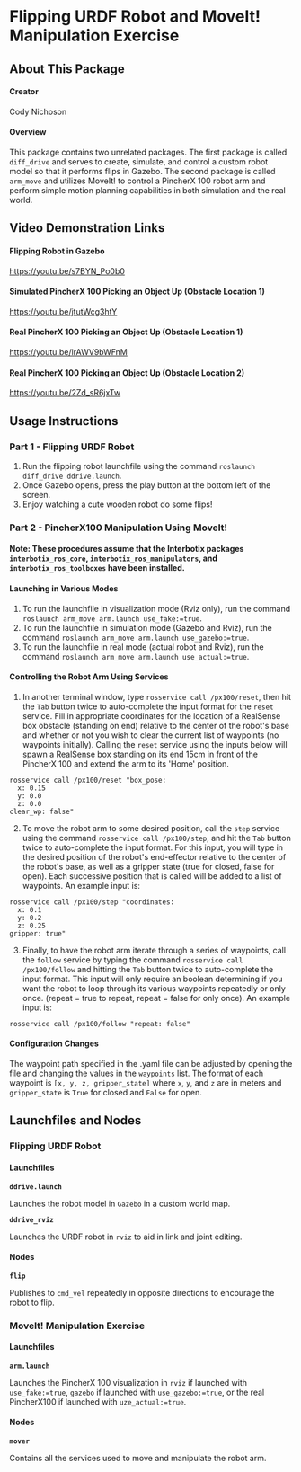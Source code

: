 # Flipping URDF Robot and MoveIt! Manipulation Exercise
## About This Package
#### Creator
Cody Nichoson

#### Overview 
This package contains two unrelated packages. The first package is called `diff_drive` and serves to create, simulate, and control a 
custom robot model so that it performs flips in Gazebo. The second package is called `arm_move` and utilizes MoveIt! to control a 
PincherX 100 robot arm and perform simple motion planning capabilities in both simulation and the real world.

## Video Demonstration Links
#### Flipping Robot in Gazebo
https://youtu.be/s7BYN_Po0b0

#### Simulated PincherX 100 Picking an Object Up (Obstacle Location 1)
https://youtu.be/jtutWcg3htY

#### Real PincherX 100 Picking an Object Up (Obstacle Location 1)
https://youtu.be/lrAWV9bWFnM

#### Real PincherX 100 Picking an Object Up (Obstacle Location 2)
https://youtu.be/2Zd_sR6jxTw

## Usage Instructions
### Part 1 - Flipping URDF Robot
1. Run the flipping robot launchfile using the command `roslaunch diff_drive ddrive.launch`.
2. Once Gazebo opens, press the play button at the bottom left of the screen.
3. Enjoy watching a cute wooden robot do some flips!

### Part 2 - PincherX100 Manipulation Using MoveIt!
#### Note: These procedures assume that the Interbotix packages `interbotix_ros_core`, `interbotix_ros_manipulators`, and `interbotix_ros_toolboxes` have been installed.

#### Launching in Various Modes
1. To run the launchfile in visualization mode (Rviz only), run the command `roslaunch arm_move arm.launch use_fake:=true`.
2. To run the launchfile in simulation mode (Gazebo and Rviz), run the command `roslaunch arm_move arm.launch use_gazebo:=true`.
3. To run the launchfile in real mode (actual robot and Rviz), run the command `roslaunch arm_move arm.launch use_actual:=true`.

#### Controlling the Robot Arm Using Services
1. In another terminal window, type `rosservice call /px100/reset`, then hit the `Tab` button twice to auto-complete the input format 
for the `reset` service. Fill in appropriate coordinates for the location of a RealSense box obstacle (standing on end) relative to the 
center of the robot's base and whether or not you wish to clear the current list of waypoints (no waypoints initially). Calling the `reset` 
service using the inputs below will spawn a RealSense box standing on its end 15cm in front of the PincherX 100 and extend the arm to its 'Home' 
position.
```
rosservice call /px100/reset "box_pose:
  x: 0.15
  y: 0.0
  z: 0.0
clear_wp: false" 
```
2. To move the robot arm to some desired position, call the `step` service using the command `rosservice call /px100/step`, and hit the `Tab`
button twice to auto-complete the input format. For this input, you will type in the desired position of the robot's end-effector relative to
the center of the robot's base, as well as a gripper state (true for closed, false for open). Each successive position that is called will be 
added to a list of waypoints. An example input is:
```
rosservice call /px100/step "coordinates:
  x: 0.1
  y: 0.2
  z: 0.25
gripper: true" 
```
3. Finally, to have the robot arm iterate through a series of waypoints, call the `follow` service by typing the command `rosservice call /px100/follow`
and hitting the `Tab` button twice to auto-complete the input format. This input will only require an boolean determining if you want the robot
to loop through its various waypoints repeatedly or only once. (repeat = true to repeat, repeat = false for only once). An example input is:
```
rosservice call /px100/follow "repeat: false"
```

#### Configuration Changes
The waypoint path specified in the .yaml file can be adjusted by opening the file and changing the values in the `waypoints` list. The format of
each waypoint is `[x, y, z, gripper_state]` where `x`, `y`, and `z` are in meters and `gripper_state` is `True` for closed and `False` for open.

## Launchfiles and Nodes
### Flipping URDF Robot
#### Launchfiles
**`ddrive.launch`**

Launches the robot model in `Gazebo` in a custom world map. 

**`ddrive_rviz`**

Launches the URDF robot in `rviz` to aid in link and joint editing.

#### Nodes
**`flip`**

Publishes to `cmd_vel` repeatedly in opposite directions to encourage the robot to flip.

### MoveIt! Manipulation Exercise
#### Launchfiles
**`arm.launch`**

Launches the PincherX 100 visualization in `rviz` if launched with `use_fake:=true`, `gazebo` if launched with `use_gazebo:=true`, or the real PincherX100 if launched with `uze_actual:=true`.

#### Nodes
**`mover`**

Contains all the services used to move and manipulate the robot arm.
